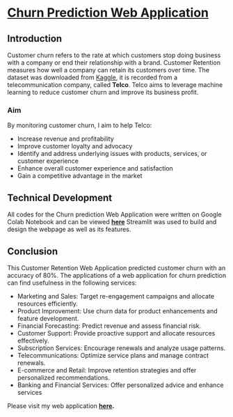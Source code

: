 # [Churn Prediction Web Application](https://churn-prediction-w23m.onrender.com/)
## Introduction
Customer churn refers to the rate at which customers stop doing business with a company or end their relationship with a brand. Customer Retention measures how well a company can retain its customers over time. 
The dataset was downloaded from [Kaggle](https://www.kaggle.com/datasets/blastchar/telco-customer-churn), it is recorded from a telecommunication company, called **Telco**. Telco aims to leverage machine learning to reduce customer churn and improve its business profit. 

### Aim
By monitoring customer churn, I aim to help Telco:
- Increase revenue and profitability
- Improve customer loyalty and advocacy
- Identify and address underlying issues with products, services, or customer experience
- Enhance overall customer experience and satisfaction
- Gain a competitive advantage in the market

## Technical Development
All codes for the Churn prediction Web Application were written on Google Colab Notebook and can be viewed **[here](https://colab.research.google.com/drive/1NGiU1fiq03IULWttnEc70hRE_dNQjojI?usp=sharing)** Streamlit was used to build and design the webpage as well as its features.

## Conclusion
This Customer Retention Web Application predicted customer churn with an accuracy of 80%. The applications of a web application for churn prediction can find usefulness in the following services:
- Marketing and Sales: Target re-engagement campaigns and allocate resources efficiently.
- Product Improvement: Use churn data for product enhancements and feature development.
- Financial Forecasting: Predict revenue and assess financial risk.
- Customer Support: Provide proactive support and allocate resources effectively.
- Subscription Services: Encourage renewals and analyze usage patterns.
- Telecommunications: Optimize service plans and manage contract renewals.
- E-commerce and Retail: Improve retention strategies and offer personalized recommendations.
- Banking and Financial Services: Offer personalized advice and enhance services

Please visit my web application **[here](https://churn-prediction-w23m.onrender.com).**

